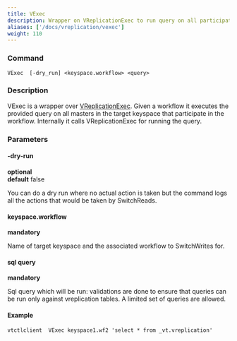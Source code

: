 ```yaml
---
title: VExec
description: Wrapper on VReplicationExec to run query on all participating masters
aliases: ['/docs/vreplication/vexec']
weight: 110
---
```


### Command

```
VExec  [-dry_run] <keyspace.workflow> <query>
```

### Description


VExec is a wrapper over [VReplicationExec](../vreplicationexec).
Given a workflow it executes the provided query on all masters in the target keyspace that participate
in the workflow. Internally it calls VReplicationExec for running the query.

### Parameters

#### -dry-run 
**optional**\
**default** false

<div class="cmd">
You can do a dry run where no actual action is taken but the command logs all the actions that would be taken
by SwitchReads.
</div>

#### keyspace.workflow 
**mandatory**

<div class="cmd">
Name of target keyspace and the associated workflow to SwitchWrites for.
</div>


#### sql query 
**mandatory**

<div class="cmd">
Sql query which will be run: validations are done to ensure that queries can be run only against vreplication tables.
A limited set of queries are allowed. 
</div>



#### Example
```
vtctlclient  VExec keyspace1.wf2 'select * from _vt.vreplication'
```
